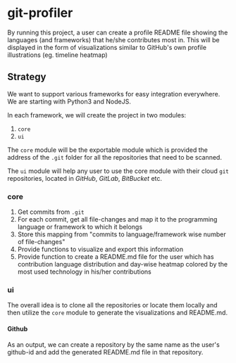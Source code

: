 # git-profiler
By running this project, a user can create a profile README file showing the languages (and frameworks) that he/she contributes most in. This will be displayed in the form of visualizations similar to GitHub's own profile illustrations (eg. timeline heatmap)

## Strategy
We want to support various frameworks for easy integration everywhere. We are starting with Python3 and NodeJS.

In each framework, we will create the project in two modules:
1. `core`
2. `ui`

The `core` module will be the exportable module which is provided the address of the `.git` folder for all the repositories that need to be scanned.

The `ui` module will help any user to use the core module with their cloud `git` repositories, located in *GitHub*, *GitLab*, *BitBucket* etc.

### core
1. Get commits from `.git`
2. For each commit, get all file-changes and map it to the programming language or framework to which it belongs
3. Store this mapping from "commits to language/framework wise number of file-changes"
4. Provide functions to visualize and export this information
5. Provide function to create a README.md file for the user which has contribution language distribution and day-wise heatmap colored by the most used technology in his/her contributions

### ui
The overall idea is to clone all the repositories or locate them locally and then utilize the `core` module to generate the visualizations and README.md.
#### Github
As an output, we can create a repository by the same name as the user's github-id and add the generated README.md file in that repository.